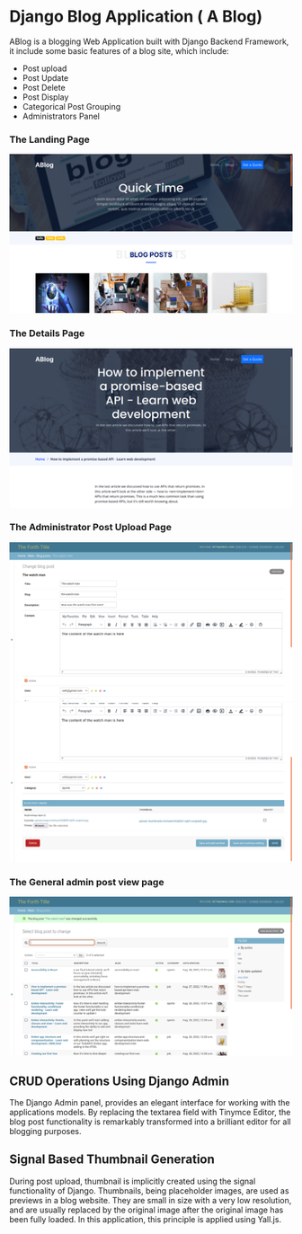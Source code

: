 # Django Blog Application ( A Blog)

ABlog is a blogging Web Application built with Django Backend Framework, it include some basic features of a blog site, which include: 
- Post upload
- Post Update
- Post Delete
- Post Display
- Categorical Post Grouping
- Administrators Panel

###  The Landing Page
![Landing Page](/blog/media/s6.png)

### The Details Page
![Details Page](/blog/media/s8.png)

### The Administrator Post Upload Page
![Admins post Upload page](/blog/media/s2.png)
![Admins post upload page](/blog/media/s3.png)

### The General admin post view page
![Admins post view page](/blog/media/s4.png)


## CRUD Operations Using Django Admin

The Django Admin panel, provides an elegant interface for working with the applications models. By replacing the textarea field with Tinymce Editor, the blog post functionality is remarkably transformed into a brilliant editor for all blogging purposes.

## Signal Based Thumbnail Generation

During post upload, thumbnail is implicitly created using the signal functionality of Django. Thumbnails, being placeholder images, are used as previews in a blog website. They are small in size with a very low resolution, and are usually replaced by the original image after the original image has been fully loaded. In this application, this principle is applied using Yall.js.


